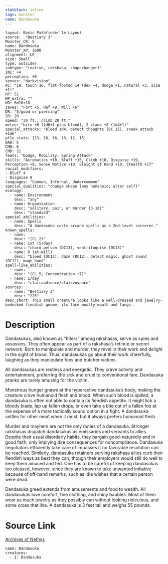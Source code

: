 ```yaml
---
statblock: inline
tags: monster
name: Dandasuka
---
```

```statblock
layout: Basic Pathfinder 1e Layout
source:  "Bestiary 3"
Monster_CR: 5
name: Dandasuka
Monster_XP: 1600
alignment: LE
size: Small
type: outsider
subtype: "(native, rakshasa, shapechanger)"
INI: +4
perception: +9
senses: "darkvision"
AC: "19, touch 16, flat-footed 14 (dex +4, dodge +1, natural +3, size +1)"
HP: 51
HP_extra: ""
HD: 6d10+18
saves: "Fort +5, Ref +9, Will +6"
DR: "5/good or piercing"
SR: 20
speed: "30 ft., climb 20 ft."
melee: "bite +8 (1d6+1 plus bleed), 2 claws +8 (1d4+1)"
special_attacks: "bleed 1d4, detect thoughts (DC 15), sneak attack +1d6"
pf1e_stats: [13, 18, 16, 13, 12, 15]
BAB: 6
CMB: 6
CMD: 21
feats: "Dodge, Mobility, Spring Attack"
skills: "Acrobatics +10, Bluff +15, Climb +10, Disguise +19, Perception +9, Sense Motive +10, Sleight of Hand +10, Stealth +17"
racial_modifiers:
- Bluff 4
- Disguise 8
languages: "Common, Infernal, Undercommon"
special_qualities: "change shape (any humanoid; alter self)"
ecology:
  - name: Environment
    desc: "any"
  - name: Organisation
    desc: "solitary, pair, or murder (3-10)"
    desc: "standard"
special_abilities:
  - name: Spells
    desc: "A dandasuka casts arcane spells as a 2nd-level sorcerer."
known_spells:
  - name:
    desc: "(CL 2)"
  - name: 1st (5/day)
    desc: "charm person (DC13), ventriloquism (DC13)"
  - name: 0 (at-will)
    desc: "bleed (DC12), daze (DC12), detect magic, ghost sound (DC12), mage hand"
spell-like_abilities:
  - name:
    desc: "(CL 5; Concentration +7)"
  - name: 1/day
    desc: "clairaudience/clairvoyance"
sources:
  - name: "Bestiary 3"
    desc: "225"
desc_short: This small creature looks like a well-dressed and jewelry-bedecked fiendish gnome, its face mostly mouth and fangs.
```
# Description
Dandasukas, also known as “biters” among rakshasas, serve as spies and assassins. They often appear as part of a rakshasa’s retinue or secret network. Born to manipulate and murder, they revel in their work and delight in the sight of blood. Thus, dandasukas go about their work cheerfully, laughing as they manipulate foes and butcher victims.

All dandasukas are restless and energetic. They crave activity and entertainment, preferring the sick and cruel to conventional fare. Dandasuka pranks are rarely amusing for the victim.

Monstrous hunger gnaws at the hyperactive dandasuka’s body, making the creature crave humanoid flesh and blood. When such blood is spilled, a dandasuka is often not able to contain its fiendish appetite. It might lick a bloody blade, lap up fallen drops, or even take a bite out of a fallen foe at the expense of a more tactically sound option in a fight. A dandasuka settles for other meat when it must, but it always prefers humanoid flesh.

Murder and mayhem are not the only duties of a dandasuka. Stronger rakshasas dispatch dandasukas as emissaries and servants to allies. Despite their usual disorderly habits, they bargain good-naturedly and in good faith, only implying dire consequences for noncompliance. Dandasuka negotiators efficiently take care of impasses if no favorable resolution can be reached. Similarly, dandasuka retainers serving rakshasa allies curb their fiendish ways as best they can, though their employers would still do well to keep them amused and fed. One has to be careful of keeping dandasukas too pleased, however, since they are known to take unwanted initiative because of off-hand remarks, such as idle wishes that a certain person were dead.

Dandasuka greed extends from amusements and food to wealth. All dandasukas love comfort, fine clothing, and shiny baubles. Most of them wear as much jewelry as they possibly can without looking ridiculous, and some cross that line. A dandasuka is 3 feet tall and weighs 55 pounds.
# Source Link
[Archives of Nethys](https://aonprd.com/MonsterDisplay.aspx?ItemName=Dandasuka)
```encounter-table
name: Dandasuka
creatures:
  - 1: Dandasuka
```

